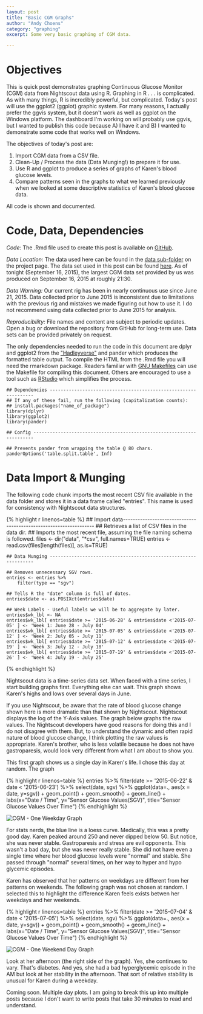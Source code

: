 ```yaml
---
layout: post
title: "Basic CGM Graphs"
author: "Andy Choens"
category: "graphing"
excerpt: Some very basic graphing of CGM data.

---
```


Objectives
==========

This is quick post demonstrates graphing Continuous Glucose Monitor
(CGM) data from Nightscout data using R. Graphing in R . . . is
complicated. As with many things, R is incredibly powerful, but
complicated. Today's post will use the ggplot2 (ggplot) graphic system.
For many reasons, I actually prefer the ggvis system, but it doesn't
work as well as ggplot on the Windows platform. The dashboard I'm
working on will probably use ggvis, but I wanted to publish this code
because A) I have it and B) I wanted to demonstrate some code that works
well on Windows.

The objectives of today's post are:

1.  Import CGM data from a CSV file.
2.  Clean-Up / Process the data (Data Munging!) to prepare it for use.
3.  Use R and ggplot to produce a series of graphs of Karen's blood
    glucose levels.
4.  Compare patterns seen in the graphs to what we learned previously
    when we looked at some descriptive statistics of Karen's blood
    glucose data.

All code is shown and documented.

Code, Data, Dependencies
========================

*Code:* The .Rmd file used to create this post is available on
[GitHub](https://github.com/Choens/blood-sugars/blob/master/2015-09-16-basic-cgm-graphs.Rmd).

*Data Location:* The data used here can be found in the [data
sub-folder](https://github.com/Choens/blood-sugars/tree/master/data) on
the project page. The data set used in this post can be found
[here](https://github.com/Choens/blood-sugars/tree/master/data). As of
tonight (September 16, 2015), the largest CGM data set provided by us
was produced on September 16, 2015 at roughly 21:30.

*Data Warning:* Our current rig has been in nearly continuous use since
June 21, 2015. Data collected prior to June 2015 is inconsistent due to
limitations with the previous rig and mistakes we made figuring out how
to use it. I do not recommend using data collected prior to June 2015
for analysis.

*Reproducibility:* File names and content are subject to periodic
updates. Open a bug or download the repository from GitHub for long-term
use. Data sets can be provided privately on request.

The only dependencies needed to run the code in this document are dplyr
and ggplot2 from the
["Hadleyverse"](https://en.wikipedia.org/wiki/Hadley_Wickham) and pander
which produces the formatted table output. To compile the HTML from the
.Rmd file you will need the rmarkdown package. Readers familiar with
[GNU
Makefiles](https://www.gnu.org/prep/standards/html_node/Makefile-Basics.html#Makefile-Basics)
can use the Makefile for compiling this document. Others are encouraged
to use a tool such as [RStudio](https://www.rstudio.com/) which
simplifies the process.

    ## Dependencies ----------------------------------------------------------------
    ## If any of these fail, run the following (capitalization counts):
    ## install.packages("name_of_package")
    library(dplyr)
    library(ggplot2)
    library(pander)

    ## Config ----------------------------------------------------------------------

    ## Prevents pander from wrapping the table @ 80 chars.
    panderOptions('table.split.table', Inf)

Data Import & Munging
=====================

The following code chunk imports the most recent CSV file available in
the data folder and stores it in a data frame called "entries". This
name is used for consistency with Nightscout data structures.

{% highlight r linenos=table %}
    ## Import data------------------------------------------------------------------
    ## Retrieves a list of CSV files in the data dir.
    ## Imports the most recent file, assuming the file naming schema is followed.
    files <- dir("data", "*csv", full.names=TRUE)
    entries <- read.csv(files[length(files)], as.is=TRUE)

    ## Data Munging ----------------------------------------------------------------

    ## Removes unnecessary SGV rows.
    entries <- entries %>%
        filter(type == "sgv")

    ## Tells R the "date" column is full of dates.
    entries$date <- as.POSIXct(entries$date)

    ## Week Labels - Useful labels we will be to aggregate by later.
    entries$wk_lbl <- NA
    entries$wk_lbl[ entries$date >= '2015-06-28' & entries$date <'2015-07-05' ] <- 'Week 1: June 28 - July 04'
    entries$wk_lbl[ entries$date >= '2015-07-05' & entries$date <'2015-07-12' ] <- 'Week 2: July 05 - July 11'
    entries$wk_lbl[ entries$date >= '2015-07-12' & entries$date <'2015-07-19' ] <- 'Week 3: July 12 - July 18'
    entries$wk_lbl[ entries$date >= '2015-07-19' & entries$date <'2015-07-26' ] <- 'Week 4: July 19 - July 25'
{% endhighlight %}
    
Nightscout data is a time-series data set. When faced with a time
series, I start building graphs first. Everything else can wait. This
graph shows Karen's highs and lows over several days in June.

If you use Nightscout, be aware that the rate of blood glucose change
shown here is more dramatic than that shown by Nightscout. Nightscout
displays the log of the Y-Axis values. The graph below graphs the raw
values. The Nightscout developers have good reasons for doing this and I
do not disagree with them. But, to understand the dynamic and often
rapid nature of blood glucose change, I think plotting the raw values is
appropriate. Karen's brother, who is less volatile because he does not
have gastroparesis, would look very different from what I am about to
show you.

This first graph shows us a single day in Karen's life. I chose this day
at random. The graph

{% highlight r linenos=table %}
    entries %>% filter(date >= '2015-06-22' & date < '2015-06-23') %>%
        select(date, sgv) %>% ggplot(data=., aes(x = date, y=sgv)) +
        geom_point() + geom_smooth() + geom_line() + labs(x="Date / Time",
        y="Sensor Glucose Values(SGV)", title="Sensor Glucose Values Over
        Time")
{% endhighlight %}
        
![CGM - One Weekday Graph]({{site.url}}/images/2015-09-16-basic-cgm-graphs/one-day-weekday-1.png)

For stats nerds, the blue line is a loess curve. Medically, this was a
pretty good day. Karen peaked around 250 and never dipped below 50. But
notice, she was never stable. Gastroparesis and stress are evil
opponents. This wasn't a bad day, but she was never really stable. She
did not have even a single time where her blood glucose levels were
"normal" and stable. She passed through "normal" several times, on her
way to hyper and hypo glycemic episodes.

Karen has observed that her patterns on weekdays are different from her
patterns on weekends. The following graph was not chosen at random. I
selected this to highlight the difference Karen feels exists betwen her
weekdays and her weekends.

{% highlight r linenos=table %}
    entries %>% filter(date >= '2015-07-04' & date < '2015-07-05') %>%
        select(date, sgv) %>% ggplot(data=., aes(x = date, y=sgv)) +
        geom_point() + geom_smooth() + geom_line() + labs(x="Date / Time",
        y="Sensor Glucose Values(SGV)", title="Sensor Glucose Values Over
        Time")
{% endhighlight %}
        
![CGM - One Weekend Day Graph]({{site.url}}/2015-09-16-basic-cgm-graphs/one-day-weekend-1.png)

Look at her afternoon (the right side of the graph). Yes, she continues
to vary. That's diabetes. And yes, she had a bad hyperglycemic episode
in the AM but look at her stability in the afternoon. That sort of
relative stability is unusual for Karen during a weekday.

Coming soon. Multiple day plots. I am going to break this up into
multiple posts because I don't want to write posts that take 30 minutes
to read and understand.

